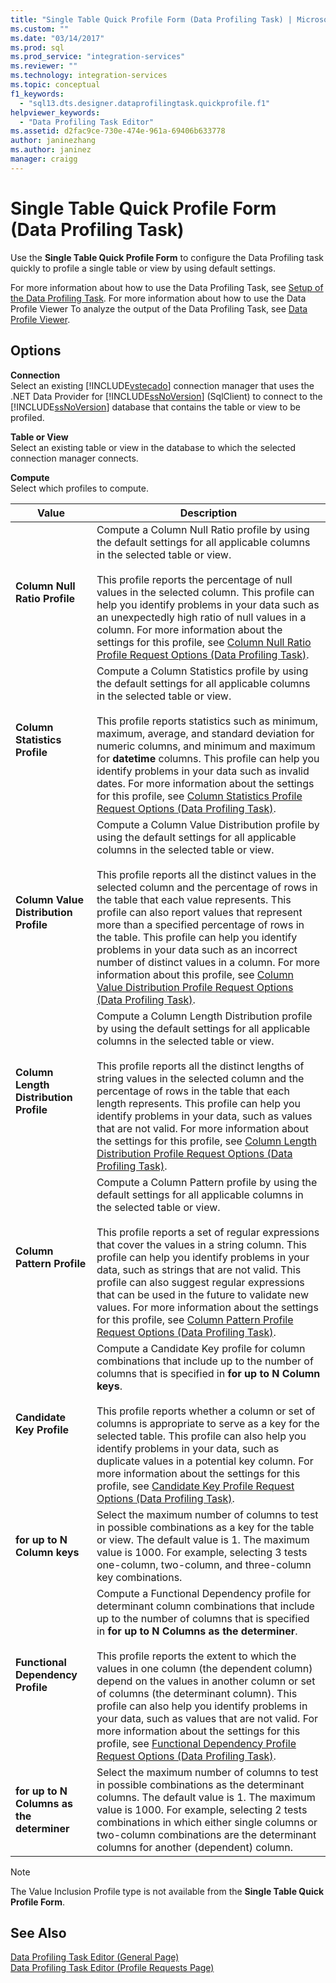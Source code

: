 ```yaml
---
title: "Single Table Quick Profile Form (Data Profiling Task) | Microsoft Docs"
ms.custom: ""
ms.date: "03/14/2017"
ms.prod: sql
ms.prod_service: "integration-services"
ms.reviewer: ""
ms.technology: integration-services
ms.topic: conceptual
f1_keywords: 
  - "sql13.dts.designer.dataprofilingtask.quickprofile.f1"
helpviewer_keywords: 
  - "Data Profiling Task Editor"
ms.assetid: d2fac9ce-730e-474e-961a-69406b633778
author: janinezhang
ms.author: janinez
manager: craigg
---
```

# Single Table Quick Profile Form (Data Profiling Task)
  Use the **Single Table Quick Profile Form** to configure the Data Profiling task quickly to profile a single table or view by using default settings.  
  
 For more information about how to use the Data Profiling Task, see [Setup of the Data Profiling Task](../../integration-services/control-flow/setup-of-the-data-profiling-task.md). For more information about how to use the Data Profile Viewer To analyze the output of the Data Profiling Task, see [Data Profile Viewer](../../integration-services/control-flow/data-profile-viewer.md).  
  
## Options  
 **Connection**  
 Select an existing [!INCLUDE[vstecado](../../includes/vstecado-md.md)] connection manager that uses the .NET Data Provider for [!INCLUDE[ssNoVersion](../../includes/ssnoversion-md.md)] (SqlClient) to connect to the [!INCLUDE[ssNoVersion](../../includes/ssnoversion-md.md)] database that contains the table or view to be profiled.  
  
 **Table or View**  
 Select an existing table or view in the database to which the selected connection manager connects.  
  
 **Compute**  
 Select which profiles to compute.  
  
|Value|Description|  
|-----------|-----------------|  
|**Column Null Ratio Profile**|Compute a Column Null Ratio profile by using the default settings for all applicable columns in the selected table or view.<br /><br /> This profile reports the percentage of null values in the selected column. This profile can help you identify problems in your data such as an unexpectedly high ratio of null values in a column. For more information about the settings for this profile, see [Column Null Ratio Profile Request Options &#40;Data Profiling Task&#41;](../../integration-services/control-flow/column-null-ratio-profile-request-options-data-profiling-task.md).|  
|**Column Statistics Profile**|Compute a Column Statistics profile by using the default settings for all applicable columns in the selected table or view.<br /><br /> This profile reports statistics such as minimum, maximum, average, and standard deviation for numeric columns, and minimum and maximum for **datetime** columns. This profile can help you identify problems in your data such as invalid dates. For more information about the settings for this profile, see [Column Statistics Profile Request Options &#40;Data Profiling Task&#41;](../../integration-services/control-flow/column-statistics-profile-request-options-data-profiling-task.md).|  
|**Column Value Distribution Profile**|Compute a Column Value Distribution profile by using the default settings for all applicable columns in the selected table or view.<br /><br /> This profile reports all the distinct values in the selected column and the percentage of rows in the table that each value represents. This profile can also report values that represent more than a specified percentage of rows in the table. This profile can help you identify problems in your data such as an incorrect number of distinct values in a column. For more information about this profile, see [Column Value Distribution Profile Request Options &#40;Data Profiling Task&#41;](../../integration-services/control-flow/column-value-distribution-profile-request-options-data-profiling-task.md).|  
|**Column Length Distribution Profile**|Compute a Column Length Distribution profile by using the default settings for all applicable columns in the selected table or view.<br /><br /> This profile reports all the distinct lengths of string values in the selected column and the percentage of rows in the table that each length represents. This profile can help you identify problems in your data, such as values that are not valid. For more information about the settings for this profile, see [Column Length Distribution Profile Request Options &#40;Data Profiling Task&#41;](../../integration-services/control-flow/column-length-distribution-profile-request-options-data-profiling-task.md).|  
|**Column Pattern Profile**|Compute a Column Pattern profile by using the default settings for all applicable columns in the selected table or view.<br /><br /> This profile reports a set of regular expressions that cover the values in a string column. This profile can help you identify problems in your data, such as strings that are not valid. This profile can also suggest regular expressions that can be used in the future to validate new values. For more information about the settings for this profile, see [Column Pattern Profile Request Options &#40;Data Profiling Task&#41;](../../integration-services/control-flow/column-pattern-profile-request-options-data-profiling-task.md).|  
|**Candidate Key Profile**|Compute a Candidate Key profile for column combinations that include up to the number of columns that is specified in **for up to N Column keys**.<br /><br /> This profile reports whether a column or set of columns is appropriate to serve as a key for the selected table. This profile can also help you identify problems in your data, such as duplicate values in a potential key column. For more information about the settings for this profile, see [Candidate Key Profile Request Options &#40;Data Profiling Task&#41;](../../integration-services/control-flow/candidate-key-profile-request-options-data-profiling-task.md).|  
|**for up to N Column keys**|Select the maximum number of columns to test in possible combinations as a key for the table or view. The default value is 1. The maximum value is 1000. For example, selecting 3 tests one-column, two-column, and three-column key combinations.|  
|**Functional Dependency Profile**|Compute a Functional Dependency profile for determinant column combinations that include up to the number of columns that is specified in **for up to N Columns as the determiner**.<br /><br /> This profile reports the extent to which the values in one column (the dependent column) depend on the values in another column or set of columns (the determinant column). This profile can also help you identify problems in your data, such as values that are not valid. For more information about the settings for this profile, see [Functional Dependency Profile Request Options &#40;Data Profiling Task&#41;](../../integration-services/control-flow/functional-dependency-profile-request-options-data-profiling-task.md).|  
|**for up to N Columns as the determiner**|Select the maximum number of columns to test in possible combinations as the determinant columns. The default value is 1. The maximum value is 1000. For example, selecting 2 tests combinations in which either single columns or two-column combinations are the determinant columns for another (dependent) column.|  
  
> [!NOTE]  
>  The Value Inclusion Profile type is not available from the **Single Table Quick Profile Form**.  
  
## See Also  
 [Data Profiling Task Editor &#40;General Page&#41;](../../integration-services/control-flow/data-profiling-task-editor-general-page.md)   
 [Data Profiling Task Editor &#40;Profile Requests Page&#41;](../../integration-services/control-flow/data-profiling-task-editor-profile-requests-page.md)  
  
  
